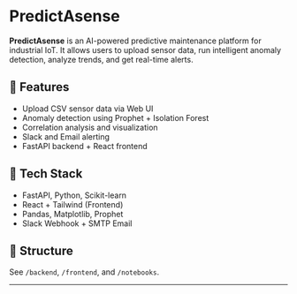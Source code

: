 # PredictAsense 

**PredictAsense** is an AI-powered predictive maintenance platform for industrial IoT. It allows users to upload sensor data, run intelligent anomaly detection, analyze trends, and get real-time alerts.

## 🚀 Features
- Upload CSV sensor data via Web UI
- Anomaly detection using Prophet + Isolation Forest
- Correlation analysis and visualization
- Slack and Email alerting
- FastAPI backend + React frontend

## 🔧 Tech Stack
- FastAPI, Python, Scikit-learn
- React + Tailwind (Frontend)
- Pandas, Matplotlib, Prophet
- Slack Webhook + SMTP Email

## 📂 Structure
See `/backend`, `/frontend`, and `/notebooks`.

---

